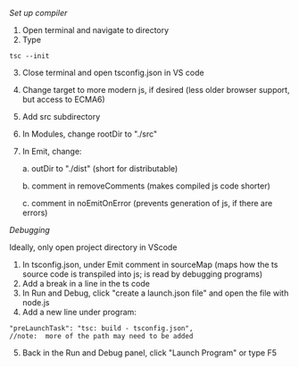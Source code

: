 _Set up compiler_

1. Open terminal and navigate to directory
2. Type
```
tsc --init
```
3. Close terminal and open tsconfig.json in VS code
4. Change target to more modern js, if desired (less older browser support, but access to ECMA6)
5. Add src subdirectory
6. In Modules, change rootDir to "./src"
7. In Emit, change:

	a. outDir to "./dist" (short for distributable)

	b. comment in removeComments (makes compiled js code shorter)

	c. comment in noEmitOnError (prevents generation of js, if there are errors)

_Debugging_

Ideally, only open project directory in VScode

1. In tsconfig.json, under Emit comment in sourceMap (maps how the ts source code is transpiled into js; is read by debugging programs)
2. Add a break in a line in the ts code
3. In Run and Debug, click "create a launch.json file" and open the file with node.js
4. Add a new line under program:
```
"preLaunchTask": "tsc: build - tsconfig.json",
//note:  more of the path may need to be added
```

5. Back in the Run and Debug panel, click "Launch Program" or type F5
